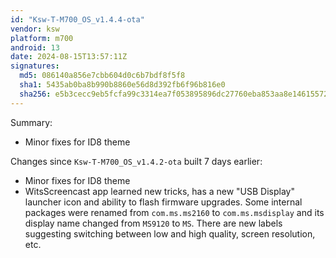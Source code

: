 ```yaml
---
id: "Ksw-T-M700_OS_v1.4.4-ota"
vendor: ksw
platform: m700
android: 13
date: 2024-08-15T13:57:11Z
signatures:
  md5: 086140a856e7cbb604d0c6b7bdf8f5f8
  sha1: 5435ab0ba8b990b8860e56d8d392fb6f96b816e0
  sha256: e5b3cecc9eb5fcfa99c3314ea7f053895896dc27760eba853aa8e14615572286
---
```

Summary:
- Minor fixes for ID8 theme

Changes since `Ksw-T-M700_OS_v1.4.2-ota` built 7 days earlier:
- Minor fixes for ID8 theme
- WitsScreencast app learned new tricks, has a new "USB Display" launcher icon and ability to flash firmware upgrades. Some internal packages were renamed from `com.ms.ms2160` to `com.ms.msdisplay` and its display name changed from `MS9120` to `MS`. There are new labels suggesting switching between low and high quality, screen resolution, etc.
